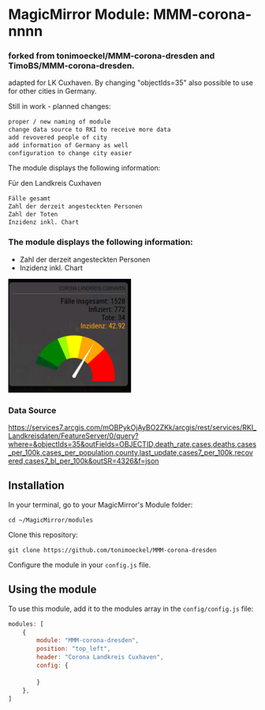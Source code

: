# MagicMirror Module: MMM-corona-nnnn 

### forked from tonimoeckel/MMM-corona-dresden and  TimoBS/MMM-corona-dresden.

adapted for LK Cuxhaven. By changing "objectIds=35" also possible to use for other cities in Germany.

Still in work - planned changes:

    proper / new naming of module
    change data source to RKI to receive more data
    add revovered people of city
    add information of Germany as well
    configuration to change city easier

The module displays the following information:

Für den Landkreis Cuxhaven

    Fälle gesamt
    Zahl der derzeit angesteckten Personen
    Zahl der Toten
    Inzidenz inkl. Chart


### The module displays the following information:

* Zahl der derzeit angesteckten Personen
* Inzidenz inkl. Chart

![screenshot](https://raw.githubusercontent.com/SARCux/MMM-corona-dresden/main/screenshot/Corona%20LK%20Cuxhaven.png)


### Data Source
https://services7.arcgis.com/mOBPykOjAyBO2ZKk/arcgis/rest/services/RKI_Landkreisdaten/FeatureServer/0/query?where=&objectIds=35&outFields=OBJECTID,death_rate,cases,deaths,cases_per_100k,cases_per_population,county,last_update,cases7_per_100k,recovered,cases7_bl_per_100k&outSR=4326&f=json


## Installation

In your terminal, go to your MagicMirror's Module folder:
````
cd ~/MagicMirror/modules
````

Clone this repository:
````
git clone https://github.com/tonimoeckel/MMM-corona-dresden
````


Configure the module in your `config.js` file.

## Using the module

To use this module, add it to the modules array in the `config/config.js` file:
````javascript
modules: [
    {
        module: "MMM-corona-dresden",
        position: "top_left",
        header: "Corona Landkreis Cuxhaven",
        config: {
            
        }
    },
]
````
